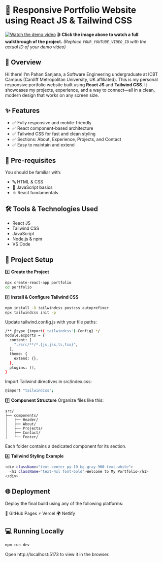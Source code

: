 # 🚀 Responsive Portfolio Website using React JS & Tailwind CSS

[![Watch the demo video](https://img.youtube.com/vi/YOUR_YOUTUBE_VIDEO_ID/0.jpg)](https://www.youtube.com/watch?v=YOUR_YOUTUBE_VIDEO_ID)
🎬 **Click the image above to watch a full walkthrough of the project.** *(Replace `YOUR_YOUTUBE_VIDEO_ID` with the actual ID of your demo video)*

## 📖 Overview

Hi there! I’m Pahan Sanjana, a Software Engineering undergraduate at ICBT Campus (Cardiff Metropolitan University, UK affiliated). This is my personal responsive portfolio website built using **React JS** and **Tailwind CSS**. It showcases my projects, experience, and a way to connect—all in a clean, modern design that works on any screen size.

## ✨ Features

- ✅ Fully responsive and mobile-friendly
- ✅ React component-based architecture
- ✅ Tailwind CSS for fast and clean styling
- ✅ Sections: About, Experience, Projects, and Contact
- ✅ Easy to maintain and extend

## 🧠 Pre-requisites

You should be familiar with:

- 🔤 HTML & CSS
- 🧠 JavaScript basics
- ⚛️ React fundamentals

## 🛠 Tools & Technologies Used

- React JS
- Tailwind CSS
- JavaScript
- Node.js & npm
- VS Code

## 🚧 Project Setup

1️⃣ **Create the Project**
```bash
npx create-react-app portfolio
cd portfolio
```
2️⃣  **Install & Configure Tailwind CSS**
```bash
npm install -D tailwindcss postcss autoprefixer
npx tailwindcss init -p
```
Update tailwind.config.js with your file paths:
```bash
/** @type {import('tailwindcss').Config} */
module.exports = {
  content: [
    "./src/**/*.{js,jsx,ts,tsx}",
  ],
  theme: {
    extend: {},
  },
  plugins: [],
}

```
Import Tailwind directives in src/index.css:
```bash
@import "tailwindcss";
```

3️⃣ **Component Structure**
Organize files like this:
```plaintext
src/
├── components/
│   ├── Header/
│   ├── About/
│   ├── Projects/
│   ├── Contact/
│   └── Footer/
```
Each folder contains a dedicated component for its section.

4️⃣ **Tailwind Styling Example**
```bash
<div className="text-center py-10 bg-gray-900 text-white">
  <h1 className="text-4xl font-bold">Welcome to My Portfolio</h1>
</div>
```

## 🌐 Deployment
Deploy the final build using any of the following platforms:

🔗 GitHub Pages
⚡ Vercel
🌍 Netlify

## 💻 Running Locally
```bash
npm run dev
```
Open http://localhost:5173 to view it in the browser.
